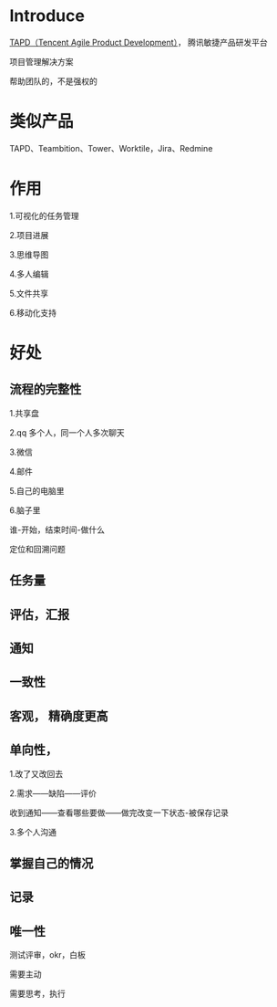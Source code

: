 # Introduce

[TAPD（Tencent Agile Product Development）](https://www.tapd.cn)，
腾讯敏捷产品研发平台

项目管理解决方案

帮助团队的，不是强权的

# 类似产品

TAPD、Teambition、Tower、Worktile，Jira、Redmine

# 作用

1.可视化的任务管理

2.项目进展

3.思维导图

4.多人编辑

5.文件共享

6.移动化支持


# 好处


## 流程的完整性

1.共享盘

2.qq 多个人，同一个人多次聊天

3.微信

4.邮件

5.自己的电脑里

6.脑子里


谁-开始，结束时间-做什么

定位和回溯问题


## 任务量

## 评估，汇报

## 通知

## 一致性

## 客观， 精确度更高

## 单向性，

1.改了又改回去

2.需求——缺陷——评价

收到通知——查看哪些要做——做完改变一下状态-被保存记录

3.多个人沟通


## 掌握自己的情况

## 记录

## 唯一性

测试评审，okr，白板

需要主动

需要思考，执行

